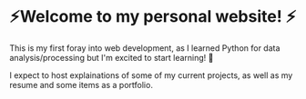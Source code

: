 # ⚡Welcome to my personal website! ⚡

This is my first foray into web development, as I learned Python for data analysis/processing but I'm excited to start learning! :open_book:

I expect to host explainations of some of my current projects, as well as my resume and some items as a portfolio.


